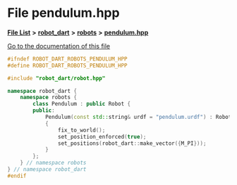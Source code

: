 

# File pendulum.hpp

[**File List**](files.md) **>** [**robot\_dart**](dir_166284c5f0440000a6384365f2a45567.md) **>** [**robots**](dir_087fbdcd93b501a5d3f98df93e9f8cc4.md) **>** [**pendulum.hpp**](pendulum_8hpp.md)

[Go to the documentation of this file](pendulum_8hpp.md)


```C++
#ifndef ROBOT_DART_ROBOTS_PENDULUM_HPP
#define ROBOT_DART_ROBOTS_PENDULUM_HPP

#include "robot_dart/robot.hpp"

namespace robot_dart {
    namespace robots {
        class Pendulum : public Robot {
        public:
            Pendulum(const std::string& urdf = "pendulum.urdf") : Robot(urdf)
            {
                fix_to_world();
                set_position_enforced(true);
                set_positions(robot_dart::make_vector({M_PI}));
            }
        };
    } // namespace robots
} // namespace robot_dart
#endif
```


